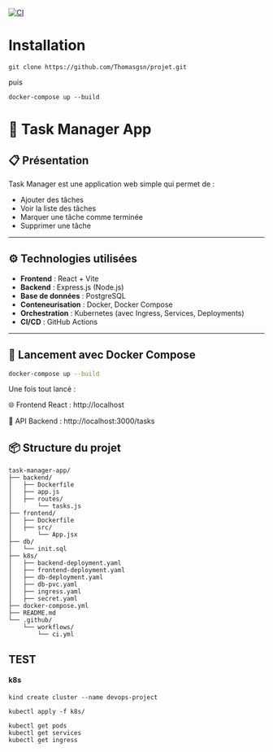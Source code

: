 [![CI](https://github.com/Thomasgsn/projet/actions/workflows/ci.yml/badge.svg)](https://github.com/Thomasgsn/projet/actions)

# Installation
```
git clone https://github.com/Thomasgsn/projet.git
```
puis
```
docker-compose up --build
```

# 🚀 Task Manager App

## 📋 Présentation

Task Manager est une application web simple qui permet de :

- Ajouter des tâches
- Voir la liste des tâches
- Marquer une tâche comme terminée
- Supprimer une tâche

---

## ⚙️ Technologies utilisées

- **Frontend** : React + Vite
- **Backend** : Express.js (Node.js)
- **Base de données** : PostgreSQL
- **Conteneurisation** : Docker, Docker Compose
- **Orchestration** : Kubernetes (avec Ingress, Services, Deployments)
- **CI/CD** : GitHub Actions

---

## 🚀 Lancement avec Docker Compose

```bash
docker-compose up --build
```

Une fois tout lancé :

🌐 Frontend React : http://localhost

🔌 API Backend : http://localhost:3000/tasks

## 📦 Structure du projet

```
task-manager-app/
├── backend/
│   ├── Dockerfile
│   ├── app.js
│   ├── routes/
│       └── tasks.js
├── frontend/
│   ├── Dockerfile
│   ├── src/
│       └── App.jsx
├── db/
│   └── init.sql
├── k8s/
│   ├── backend-deployment.yaml
│   ├── frontend-deployment.yaml
│   ├── db-deployment.yaml
│   ├── db-pvc.yaml
│   ├── ingress.yaml
│   ├── secret.yaml
├── docker-compose.yml
├── README.md
└── .github/
    └── workflows/
        └── ci.yml
```

## TEST


#### k8s
```
kind create cluster --name devops-project
```
```
kubectl apply -f k8s/
```
```
kubectl get pods
kubectl get services
kubectl get ingress
```
